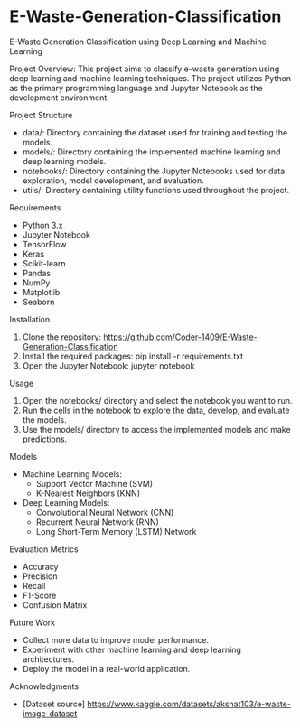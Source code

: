 # E-Waste-Generation-Classification

E-Waste Generation Classification using Deep Learning and Machine Learning

Project Overview:
This project aims to classify e-waste generation using deep learning and machine learning techniques. The project utilizes Python as the primary programming language and Jupyter Notebook as the development environment.

Project Structure
- data/: Directory containing the dataset used for training and testing the models.
- models/: Directory containing the implemented machine learning and deep learning models.
- notebooks/: Directory containing the Jupyter Notebooks used for data exploration, model development, and evaluation.
- utils/: Directory containing utility functions used throughout the project.

Requirements
- Python 3.x
- Jupyter Notebook
- TensorFlow
- Keras
- Scikit-learn
- Pandas
- NumPy
- Matplotlib
- Seaborn

Installation
1. Clone the repository: https://github.com/Coder-1409/E-Waste-Generation-Classification
2. Install the required packages: pip install -r requirements.txt
3. Open the Jupyter Notebook: jupyter notebook

Usage
1. Open the notebooks/ directory and select the notebook you want to run.
2. Run the cells in the notebook to explore the data, develop, and evaluate the models.
3. Use the models/ directory to access the implemented models and make predictions.

Models
- Machine Learning Models:
    - Support Vector Machine (SVM)
    - K-Nearest Neighbors (KNN)
- Deep Learning Models:
    - Convolutional Neural Network (CNN)
    - Recurrent Neural Network (RNN)
    - Long Short-Term Memory (LSTM) Network

Evaluation Metrics
- Accuracy
- Precision
- Recall
- F1-Score
- Confusion Matrix

Future Work
- Collect more data to improve model performance.
- Experiment with other machine learning and deep learning architectures.
- Deploy the model in a real-world application.

Acknowledgments
- [Dataset source] https://www.kaggle.com/datasets/akshat103/e-waste-image-dataset
